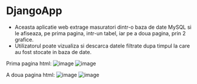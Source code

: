 # DjangoApp
  - Aceasta aplicatie web extrage masuratori dintr-o baza de date MySQL si le afiseaza, pe prima pagina, intr-un tabel, iar pe a doua pagina, prin 2 grafice.
  - Utilizatorul poate vizualiza si descarca datele filtrate dupa timpul la care au fost stocate in baza de date.
    
  Prima pagina html:
  ![image](https://user-images.githubusercontent.com/84518155/119233620-a1aa8d00-bb32-11eb-97b6-61ab384b1753.png)
  ![image](https://user-images.githubusercontent.com/84518155/119233642-b850e400-bb32-11eb-8563-a82eb641b3c3.png)
  
  A doua pagina html:
  ![image](https://user-images.githubusercontent.com/84518155/119233649-c43ca600-bb32-11eb-948c-fa77b4c4eb8f.png)
  ![image](https://user-images.githubusercontent.com/84518155/119233671-d3235880-bb32-11eb-93db-f02578b9a57b.png)
  
 
  
  
  
  


  
